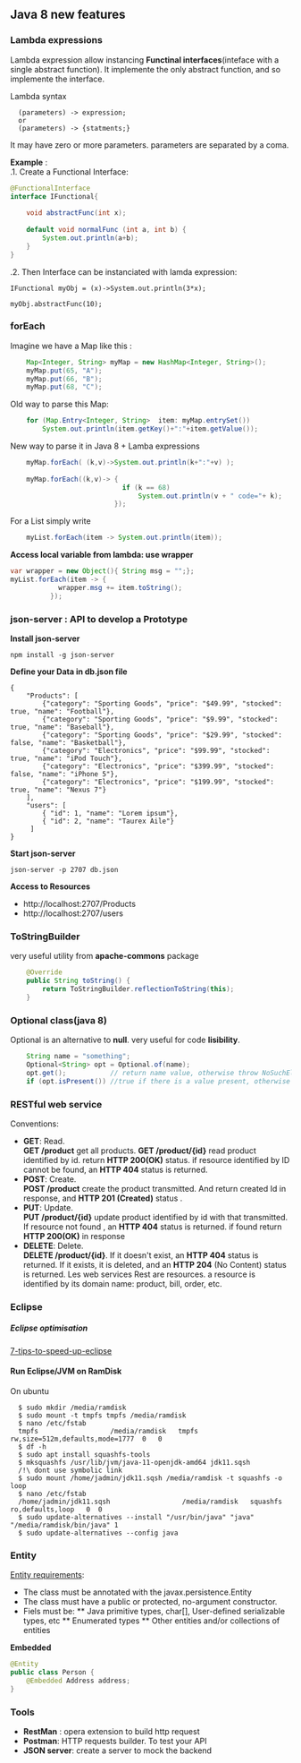 
## Java 8 new features
### Lambda expressions
Lambda expression allow instancing **Functinal interfaces**(inteface with a single abstract function). It implemente the only abstract function, and so implemente the interface. 

Lambda syntax

~~~
  (parameters) -> expression;
  or
  (parameters) -> {statments;}
~~~
It may have zero or more parameters. parameters are separated by a coma.

**Example** :  
.1. Create a Functional Interface: 

~~~java
@FunctionalInterface
interface IFunctional{
	
	void abstractFunc(int x);
	
	default void normalFunc (int a, int b) {
		System.out.println(a+b);
	}
}  
~~~

.2. Then Interface can be instanciated with lamda expression:  

~~~
IFunctional myObj = (x)->System.out.println(3*x);

myObj.abstractFunc(10);
~~~


### forEach
Imagine we have a Map like this :

~~~java
	Map<Integer, String> myMap = new HashMap<Integer, String>();		
	myMap.put(65, "A");
	myMap.put(66, "B");
	myMap.put(68, "C");
~~~

Old way to parse this Map:

~~~java
	for (Map.Entry<Integer, String>  item: myMap.entrySet())
		System.out.println(item.getKey()+":"+item.getValue());
~~~

New way to parse it in Java 8 + Lamba expressions

~~~java		
	myMap.forEach( (k,v)->System.out.println(k+":"+v) );
	
	myMap.forEach((k,v)-> {
							if (k == 68)
								System.out.println(v + " code="+ k);
						  });
~~~


For a List simply write

~~~java 
	myList.forEach(item -> System.out.println(item));
~~~

**Access local variable from lambda: use wrapper**

~~~java
var wrapper = new Object(){ String msg = "";};
myList.forEach(item -> {
            wrapper.msg += item.toString(); 
          });
~~~

### json-server : API to develop a Prototype  
**Install json-server**

~~~ 
npm install -g json-server 
~~~

**Define your Data in db.json file**

~~~
{
    "Products": [
        {"category": "Sporting Goods", "price": "$49.99", "stocked": true, "name": "Football"},
        {"category": "Sporting Goods", "price": "$9.99", "stocked": true, "name": "Baseball"},
        {"category": "Sporting Goods", "price": "$29.99", "stocked": false, "name": "Basketball"},
        {"category": "Electronics", "price": "$99.99", "stocked": true, "name": "iPod Touch"},
        {"category": "Electronics", "price": "$399.99", "stocked": false, "name": "iPhone 5"},
        {"category": "Electronics", "price": "$199.99", "stocked": true, "name": "Nexus 7"}
    ],
    "users": [ 
        { "id": 1, "name": "Lorem ipsum"}, 
        { "id": 2, "name": "Taurex Aile"} 
     ] 
}  
~~~

**Start json-server**

~~~
json-server -p 2707 db.json
~~~

**Access to Resources**   
  * http://localhost:2707/Products  
  * http://localhost:2707/users  

### ToStringBuilder
very useful utility from **apache-commons** package 

~~~java
    @Override
	public String toString() {
		return ToStringBuilder.reflectionToString(this);
	}
~~~

### Optional class(java 8)
Optional is an alternative to **null**. very useful for code **lisibility**.  

~~~java
	String name = "something";
    Optional<String> opt = Optional.of(name);
	opt.get();			 // return name value, otherwise throw NoSuchElementException.
	if (opt.isPresent()) //true if there is a value present, otherwise false.
~~~


### RESTful web service
Conventions:
 * **GET**: Read.   
   **GET /product** get all products. **GET /product/{id}** read product identified  by id. return **HTTP 200(OK)** status.  if resource identified by ID cannot be found, an **HTTP 404** status is returned. 
 * **POST**: Create.  
   **POST  /product** create the product transmitted. And return created Id in response, and **HTTP 201 (Created)** status .
 * **PUT**: Update.  
   **PUT /product/{id}** update product identified by id with that transmitted. If resource not found , an **HTTP 404** status is returned. if found return **HTTP 200(OK)** in response
 * **DELETE**: Delete.   
   **DELETE /product/{id}**. If it doesn't exist, an **HTTP 404** status is returned. If it exists, it is deleted, and an **HTTP 204** (No Content) status is returned.
Les web services Rest are resources. a resource is identified by its domain name: product, bill, order, etc. 


### Eclipse
##### Eclipse optimisation
 [7-tips-to-speed-up-eclipse](http://www.nicolasbize.com/blog/7-tips-to-speed-up-eclipse/)  

#### Run Eclipse/JVM on RamDisk
On ubuntu  

~~~
  $ sudo mkdir /media/ramdisk
  $ sudo mount -t tmpfs tmpfs /media/ramdisk
  $ nano /etc/fstab
  tmpfs					 /media/ramdisk	  tmpfs   rw,size=512m,defaults,mode=1777  0   0
  $ df -h
  $ sudo apt install squashfs-tools
  $ mksquashfs /usr/lib/jvm/java-11-openjdk-amd64 jdk11.sqsh
  /!\ dont use symbolic link
  $ sudo mount /home/jadmin/jdk11.sqsh /media/ramdisk -t squashfs -o loop
  $ nano /etc/fstab
  /home/jadmin/jdk11.sqsh                  /media/ramdisk   squashfs  ro,defaults,loop   0  0
  $ sudo update-alternatives --install "/usr/bin/java" "java" "/media/ramdisk/bin/java" 1
  $ sudo update-alternatives --config java
~~~
  
### Entity 
[Entity requirements](https://www.objectdb.com/java/jpa/entity):  
 * The class must be annotated with the javax.persistence.Entity 
 * The class must have a public or protected, no-argument constructor.
 * Fiels must be:
   ** Java primitive types, char[], User-defined serializable types, etc
   ** Enumerated types
   ** Other entities and/or collections of entities

**Embedded**

~~~java
@Entity
public class Person {
    @Embedded Address address;
}
~~~


### Tools
  * **RestMan** : opera extension to build http request
  * **Postman**: HTTP requests builder. To test your API
  * **JSON server**: create a server to mock the backend 


   
   
 



